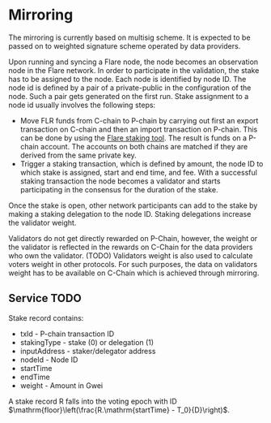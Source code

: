 # Mirroring

The mirroring is currently based on multisig scheme.
It is expected to be passed on to weighted signature scheme operated by data providers.

Upon running and syncing a Flare node, the node becomes an observation node in the Flare network. In order to participate in the validation, the stake has to be assigned to the node.
Each node is identified by node ID.
The node id is defined by a pair of a private-public in the configuration of the node.
Such a pair gets generated on the first run.
Stake assignment to a node id usually involves the following steps:

- Move FLR funds from C-chain to P-chain by carrying out first an export transaction on C-chain and then an import transaction on P-chain.
  This can be done by using the [Flare staking tool](https://github.com/flare-foundation/p-chain-staking-code).
  The result is funds on a P-chain account.
  The accounts on both chains are matched if they are derived from the same private key.
- Trigger a staking transaction, which is defined by amount, the node ID to which stake is assigned, start and end time, and fee.
  With a successful staking transaction the node becomes a validator and starts participating in the consensus for the duration of the stake.

Once the stake is open, other network participants can add to the stake by making a staking delegation to the node ID.
Staking delegations increase the validator weight.

Validators do not get directly rewarded on P-Chain, however, the weight or the validator is reflected in the rewards on C-Chain for the data providers who own the validator. (TODO)
Validators weight is also used to calculate voters weight in other protocols.
For such purposes, the data on validators weight has to be available on C-Chain which is achieved through mirroring.

## Service TODO

Stake record contains:

- txId - P-chain transaction ID
- stakingType - stake (0) or delegation (1)
- inputAddress - staker/delegator address
- nodeId - Node ID
- startTime
- endTime
- weight - Amount in Gwei

A stake record R falls into the voting epoch with ID $\mathrm{floor}\left(\frac{R.\mathrm{startTime} - T_0}{D}\right)$.
